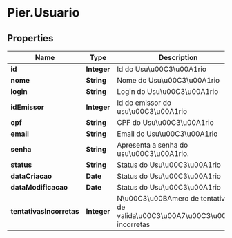 # Pier.Usuario

## Properties
Name | Type | Description | Notes
------------ | ------------- | ------------- | -------------
**id** | **Integer** | Id do Usu\u00C3\u00A1rio | 
**nome** | **String** | Nome do Usu\u00C3\u00A1rio | [optional] 
**login** | **String** | Login do Usu\u00C3\u00A1rio | 
**idEmissor** | **Integer** | Id do emissor do usu\u00C3\u00A1rio | [optional] 
**cpf** | **String** | CPF do Usu\u00C3\u00A1rio | [optional] 
**email** | **String** | Email do Usu\u00C3\u00A1rio | 
**senha** | **String** | Apresenta a senha do usu\u00C3\u00A1rio. | [optional] 
**status** | **String** | Status do Usu\u00C3\u00A1rio | [optional] 
**dataCriacao** | **Date** | Status do Usu\u00C3\u00A1rio | [optional] 
**dataModificacao** | **Date** | Status do Usu\u00C3\u00A1rio | [optional] 
**tentativasIncorretas** | **Integer** | N\u00C3\u00BAmero de tentativas de valida\u00C3\u00A7\u00C3\u00A3o incorretas | [optional] 


